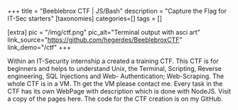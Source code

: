 +++
title = "Beeblebrox CTF | JS/Bash"
description = "Capture the Flag for IT-Sec starters"
[taxonomies]
categories=[]
tags = []

[extra]
pic = "/img/ctf.png"
pic_alt="Terminal output with asci art"
link_source="https://github.com/hegerdes/BeeblebroxCTF"
link_demo="/ctf"
+++

Within an IT-Security internship a created a training CTF. This CTF is for beginners and helps to understand Unix, the Terminal, Scripting, Reverse engineering, SQL Injections and Web- Authentication; Web-Scraping. The whole CTF is in a VM. Th get the VM please contact me. Every task in the CTF has its own WebPage with description which is done with NodeJS. Visit a copy of the pages here. The code for the CTF creation is on my GitHub.
